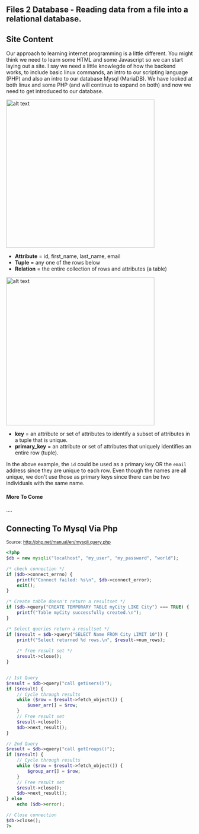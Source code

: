 ## Files 2 Database - Reading data from a file into a relational database.

## Site Content

Our approach to learning internet programming is a little different. You might think we need to learn some HTML and some Javascript so we can start laying out a site. I say we need a little knowlegde of how the backend works, to include basic linux commands, an intro to our scripting language (PHP) and also an intro to our database Mysql (MariaDB). We have looked at both linux and some PHP (and will continue to expand on both) and now we need to get introduced to our database.

<img src="https://upload.wikimedia.org/wikipedia/commons/thumb/7/7c/Relational_database_terms.svg/2000px-Relational_database_terms.svg.png" alt="alt text" width="400">

- __Attribute__ =  id, first_name, last_name, email
- __Tuple__ = any one of the rows below
- __Relation__ = the entire collection of rows and attributes (a table)

<img src="https://www.practicalecommerce.com/wp-content/uploads/images/0001/6513/3-redo.jpg" alt="alt text" width="400">

- __key__ = an attribute or set of attributes to identify a subset of attributes in a tuple that is unique.
- __primary_key__ = an attribute or set of attributes that uniquely identifies an entire row (tuple).

In the above example, the `id` could be used as a primary key OR the `email` address since they are unique to each row. Even though the names are all unique, we don't use those as primary keys since there can be two individuals with the same name. 

#### More To Come 

....

## Connecting To Mysql Via Php

<sub>Source: http://php.net/manual/en/mysqli.query.php </sub>
```php
<?php
$db = new mysqli("localhost", "my_user", "my_password", "world");

/* check connection */
if ($db->connect_errno) {
    printf("Connect failed: %s\n", $db->connect_error);
    exit();
}

/* Create table doesn't return a resultset */
if ($db->query("CREATE TEMPORARY TABLE myCity LIKE City") === TRUE) {
    printf("Table myCity successfully created.\n");
}

/* Select queries return a resultset */
if ($result = $db->query("SELECT Name FROM City LIMIT 10")) {
    printf("Select returned %d rows.\n", $result->num_rows);
    
    /* free result set */
    $result->close();
}


// 1st Query
$result = $db->query("call getUsers()");
if ($result) {
    // Cycle through results
    while ($row = $result->fetch_object()) {
        $user_arr[] = $row;
    }
    // Free result set
    $result->close();
    $db->next_result();
}

// 2nd Query
$result = $db->query("call getGroups()");
if ($result) {
    // Cycle through results
    while ($row = $result->fetch_object()) {
        $group_arr[] = $row;
    }
    // Free result set
    $result->close();
    $db->next_result();
} else
    echo ($db->error);

// Close connection
$db->close();
?>
```
